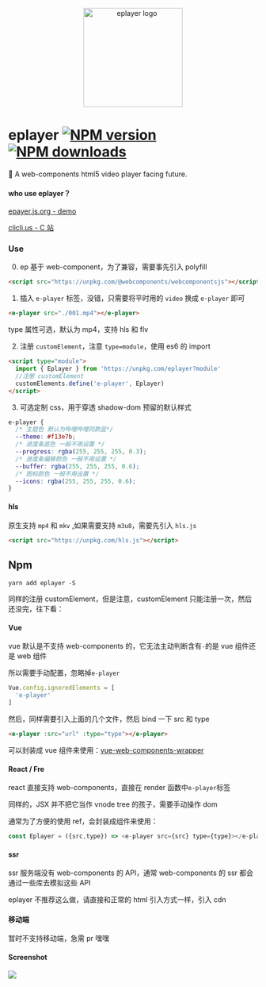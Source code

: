 <p align="center"><img src="http://ww1.sinaimg.cn/large/0065Zy9egy1fvcjfzaa1lj30dw0dwwhe.jpg" alt="eplayer logo" width="200px"></p>

# eplayer [![NPM version](https://img.shields.io/npm/v/eplayer.svg?style=flat-square)](https://npmjs.com/package/eplayer) [![NPM downloads](https://img.shields.io/npm/dm/eplayer.svg?style=flat-square)](https://npmjs.com/package/eplayer)

:dart: A web-components html5 video player facing future.

#### who use eplayer？

[epayer.js.org - demo](https://eplayer.js.org/)

[clicli.us - C 站](https://www.clicli.us/)

### Use

0. ep 基于 web-component，为了兼容，需要事先引入 polyfill

```html
<script src="https://unpkg.com/@webcomponents/webcomponentsjs"></script>
```

1. 插入 `e-player` 标签，没错，只需要将平时用的 `video` 换成 `e-player` 即可

```html
<e-player src="./001.mp4"></e-player>
```

type 属性可选，默认为 mp4，支持 hls 和 flv

2. 注册 `customElement`，注意 `type=module`，使用 es6 的 import

```html
<script type="module">
  import { Eplayer } from 'https://unpkg.com/eplayer?module'
  //注册 customElement
  customElements.define('e-player', Eplayer)
</script>
```

3. 可选定制 css，用于穿透 shadow-dom 预留的默认样式

```css
e-player {
  /* 主题色 默认为哔哩哔哩同款蓝*/
  --theme: #f13e7b;
  /* 进度条底色 一般不用设置 */
  --progress: rgba(255, 255, 255, 0.3);
  /* 进度条偏移颜色 一般不用设置 */
  --buffer: rgba(255, 255, 255, 0.6);
  /* 图标颜色 一般不用设置 */
  --icons: rgba(255, 255, 255, 0.6);
}
```

#### hls

原生支持 `mp4` 和 `mkv` ,如果需要支持 `m3u8`，需要先引入 `hls.js`

```html
<script src="https://unpkg.com/hls.js"></script>
```

## Npm

```shell
yarn add eplayer -S
```

同样的注册 customElement，但是注意，customElement 只能注册一次，然后还没完，往下看：

#### Vue

vue 默认是不支持 web-components 的，它无法主动判断含有`-`的是 vue 组件还是 web 组件

所以需要手动配置，忽略掉`e-player`

```JavaScript
Vue.config.ignoredElements = [
  'e-player'
]
```

然后，同样需要引入上面的几个文件，然后 bind 一下 src 和 type

```html
<e-player :src="url" :type="type"></e-player>
```

可以封装成 vue 组件来使用：[vue-web-components-wrapper](https://github.com/vuejs/vue-web-component-wrapper)

#### React / Fre

react 直接支持 web-components，直接在 render 函数中`e-player`标签

同样的，JSX 并不把它当作 vnode tree 的孩子，需要手动操作 dom

通常为了方便的使用 ref，会封装成组件来使用：

```Javascript
const Eplayer = ({src,type}) => <e-player src={src} type={type}></e-player>
```

#### ssr

ssr 服务端没有 web-components 的 API，通常 web-components 的 ssr 都会通过一些库去模拟这些 API

eplayer 不推荐这么做，请直接和正常的 html 引入方式一样，引入 cdn

#### 移动端

暂时不支持移动端，急需 pr 嘿嘿

#### Screenshot

![](https://ws1.sinaimg.cn/mw690/0065Zy9egy1g0noauajzej31jm0vakjl.jpg)
